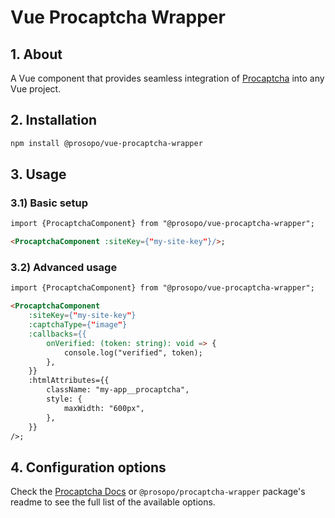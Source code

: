 # Vue Procaptcha Wrapper

## 1. About

A Vue component that provides seamless integration of [Procaptcha](https://prosopo.io/) into any Vue project.

## 2. Installation

```bash
npm install @prosopo/vue-procaptcha-wrapper
```

## 3. Usage

### 3.1) Basic setup

```html
import {ProcaptchaComponent} from "@prosopo/vue-procaptcha-wrapper";

<ProcaptchaComponent :siteKey={"my-site-key"}/>;
```

### 3.2) Advanced usage

```html
import {ProcaptchaComponent} from "@prosopo/vue-procaptcha-wrapper";

<ProcaptchaComponent
    :siteKey={"my-site-key"}
    :captchaType={"image"}
    :callbacks={{
        onVerified: (token: string): void => {
            console.log("verified", token);
        },
    }}
    :htmlAttributes={{
        className: "my-app__procaptcha",
        style: {
            maxWidth: "600px",
        },
    }}
/>;
```

## 4. Configuration options

Check the [Procaptcha Docs](https://docs.prosopo.io/en/basics/client-side-rendering/) or `@prosopo/procaptcha-wrapper` package's readme to see the full list of the available options.
